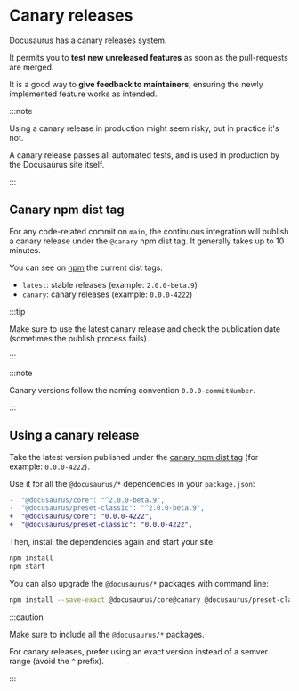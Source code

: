 # Canary releases

Docusaurus has a canary releases system.

It permits you to **test new unreleased features** as soon as the pull-requests are merged.

It is a good way to **give feedback to maintainers**, ensuring the newly implemented feature works as intended.

:::note

Using a canary release in production might seem risky, but in practice it's not.

A canary release passes all automated tests, and is used in production by the Docusaurus site itself.

:::

## Canary npm dist tag

For any code-related commit on `main`, the continuous integration will publish a canary release under the `@canary` npm dist tag. It generally takes up to 10 minutes.

You can see on [npm](https://www.npmjs.com/package/@docusaurus/core?activeTab=versions) the current dist tags:

- `latest`: stable releases (example: `2.0.0-beta.9`)
- `canary`: canary releases (example: `0.0.0-4222`)

:::tip

Make sure to use the latest canary release and check the publication date (sometimes the publish process fails).

:::

:::note

Canary versions follow the naming convention `0.0.0-commitNumber`.

:::

## Using a canary release

Take the latest version published under the [canary npm dist tag](https://www.npmjs.com/package/@docusaurus/core?activeTab=versions) (for example: `0.0.0-4222`).

Use it for all the `@docusaurus/*` dependencies in your `package.json`:

```diff
-  "@docusaurus/core": "^2.0.0-beta.9",
-  "@docusaurus/preset-classic": "^2.0.0-beta.9",
+  "@docusaurus/core": "0.0.0-4222",
+  "@docusaurus/preset-classic": "0.0.0-4222",
```

Then, install the dependencies again and start your site:

```bash npm2yarn
npm install
npm start
```

You can also upgrade the `@docusaurus/*` packages with command line:

```bash npm2yarn
npm install --save-exact @docusaurus/core@canary @docusaurus/preset-classic@canary
```

:::caution

Make sure to include all the `@docusaurus/*` packages.

For canary releases, prefer using an exact version instead of a semver range (avoid the `^` prefix).

:::
